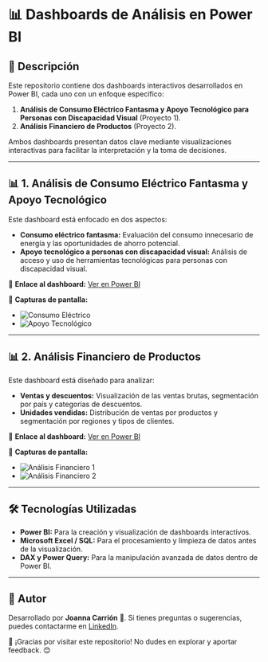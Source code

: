 # 📊 Dashboards de Análisis en Power BI

## 📌 Descripción
Este repositorio contiene dos dashboards interactivos desarrollados en Power BI, cada uno con un enfoque específico:

1. **Análisis de Consumo Eléctrico Fantasma y Apoyo Tecnológico para Personas con Discapacidad Visual** (Proyecto 1).
2. **Análisis Financiero de Productos** (Proyecto 2).

Ambos dashboards presentan datos clave mediante visualizaciones interactivas para facilitar la interpretación y la toma de decisiones.

---

## 📊 **1. Análisis de Consumo Eléctrico Fantasma y Apoyo Tecnológico**

Este dashboard está enfocado en dos aspectos:
- **Consumo eléctrico fantasma:** Evaluación del consumo innecesario de energía y las oportunidades de ahorro potencial.
- **Apoyo tecnológico a personas con discapacidad visual:** Análisis de acceso y uso de herramientas tecnológicas para personas con discapacidad visual.

🔗 **Enlace al dashboard:** [Ver en Power BI](https://app.powerbi.com/view?r=eyJrIjoiOTg0YTNmNTYtOTljYS00NWI0LTljMmYtOGUxNjVjOGI0ZjAxIiwidCI6IjBlMGNiMDYwLTA5YWQtNDlmNS1hMDA1LTY4YjliNDlhYTFmNiIsImMiOjR9)

📸 **Capturas de pantalla:**
- ![Consumo Eléctrico](Proyecto_1/Parte1.png)
- ![Apoyo Tecnológico](Proyecto_1/Parte2.png)

---

## 📊 **2. Análisis Financiero de Productos**

Este dashboard está diseñado para analizar:
- **Ventas y descuentos:** Visualización de las ventas brutas, segmentación por país y categorías de descuentos.
- **Unidades vendidas:** Distribución de ventas por productos y segmentación por regiones y tipos de clientes.

🔗 **Enlace al dashboard:** [Ver en Power BI](https://app.powerbi.com/view?r=eyJrIjoiOWNlMzM1MjItOGNlYy00MmQwLWJjNDgtN2EwMTc4NmQ5MzU0IiwidCI6IjBlMGNiMDYwLTA5YWQtNDlmNS1hMDA1LTY4YjliNDlhYTFmNiIsImMiOjR9)

📸 **Capturas de pantalla:**
- ![Análisis Financiero 1](Proyecto_2/Parte1.png)
- ![Análisis Financiero 2](Proyecto_2/Parte2.png)

---

## 🛠 **Tecnologías Utilizadas**

- **Power BI:** Para la creación y visualización de dashboards interactivos.
- **Microsoft Excel / SQL:** Para el procesamiento y limpieza de datos antes de la visualización.
- **DAX y Power Query:** Para la manipulación avanzada de datos dentro de Power BI.

---

## 📢 **Autor**
Desarrollado por **Joanna Carrión** 🚀.
Si tienes preguntas o sugerencias, puedes contactarme en [LinkedIn](https://www.linkedin.com/in/joanna-carrion-perez/).

📌 ¡Gracias por visitar este repositorio! No dudes en explorar y aportar feedback. 😊

